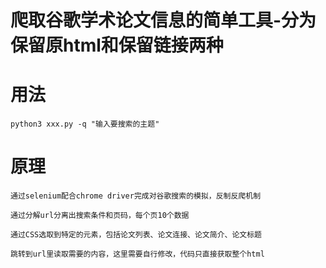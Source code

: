 # 爬取谷歌学术论文信息的简单工具-分为保留原html和保留链接两种

# 用法
```
python3 xxx.py -q "输入要搜索的主题"
```

# 原理
```
通过selenium配合chrome driver完成对谷歌搜索的模拟，反制反爬机制
```
```
通过分解url分离出搜索条件和页码，每个页10个数据
```
```
通过CSS选取到特定的元素，包括论文列表、论文连接、论文简介、论文标题
```
```
跳转到url里读取需要的内容，这里需要自行修改，代码只直接获取整个html
```